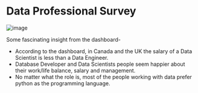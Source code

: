 # Data Professional Survey 
![image](https://github.com/sadiamhjbn/PowerBI/assets/24777352/69f6764a-0103-42ea-91e7-6578253927c7)

Some fascinating insight from the dashboard-
- According to the dashboard, in Canada and the UK the salary of a Data Scientist is less than a Data Engineer.
- Database Developer and Data Scientists people seem happier about their work/life balance, salary and management.
- No matter what the role is, most of the people working with data prefer python as the programming language.
